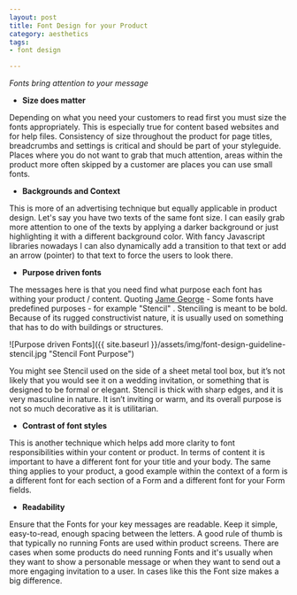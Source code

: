 ```yaml
---
layout: post
title: Font Design for your Product 
category: aesthetics
tags:
- font design

---
```


*Fonts bring attention to your message*

-	**Size does matter**

Depending on what you need your customers to read first you must size the fonts appropriately. This is especially true for content based websites and for help files. Consistency of size throughout the product for page titles, breadcrumbs and settings is critical and should be part of your styleguide. Places where you do not want to grab that much attention,  areas within the product more often skipped by a customer are places you can use small fonts.

-	**Backgrounds and Context**

This is more of an advertising technique but equally applicable in product design. Let's say you have two texts of the same font size. I can easily grab more attention to one of the texts by applying a darker background or just highlighting it with a different background color. With fancy Javascript libraries nowadays I can also dynamically add a transition to that text or add an arrow (pointer) to that text to force the users to look there.

-  **Purpose driven fonts**

The messages here is that you need find what purpose each font has withing your product / content. Quoting [Jame George](http://www.sitepoint.com/author/jgeorge/) - Some fonts have predefined purposes - for example "Stencil" . Stenciling is meant to be bold. Because of its rugged constructivist nature, it is usually used on something that has to do with buildings or structures. 

![Purpose driven Fonts]({{ site.baseurl }}/assets/img/font-design-guideline-stencil.jpg "Stencil Font Purpose")

You might see Stencil used on the side of a sheet metal tool box, but it’s not likely that you would see it on a wedding invitation, or something that is designed to be formal or elegant. Stencil is thick with sharp edges, and it is very masculine in nature. It isn’t inviting or warm, and its overall purpose is not so much decorative as it is utilitarian.


- **Contrast of font styles**

This is another technique which helps add more clarity to font responsibilities within your content or product. In terms of content it is important to have a different font for your title and your body. The same thing applies to your product, a good example within the context of a form is a different font for each section of a Form and a different font for your Form fields.


- **Readability**

Ensure that the Fonts for your key messages are readable. Keep it simple, easy-to-read, enough spacing between the letters. A good rule of thumb is that typically no running Fonts are used within product screens. There are cases when some products do need running Fonts and it's usually when they want to show a personable message or when they want to send out a more engaging invitation to a user. In cases like this the Font size makes a big difference.



